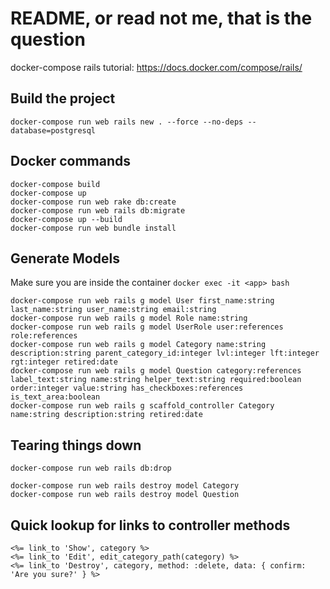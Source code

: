 # README, or read not me, that is the question 

docker-compose rails tutorial: https://docs.docker.com/compose/rails/

## Build the project
``` 
docker-compose run web rails new . --force --no-deps --database=postgresql
```

## Docker commands
``` 
docker-compose build
docker-compose up
docker-compose run web rake db:create
docker-compose run web rails db:migrate
docker-compose up --build
docker-compose run web bundle install
```

## Generate Models
Make sure you are inside the container `docker exec -it <app> bash`
``` 
docker-compose run web rails g model User first_name:string last_name:string user_name:string email:string
docker-compose run web rails g model Role name:string
docker-compose run web rails g model UserRole user:references role:references
docker-compose run web rails g model Category name:string description:string parent_category_id:integer lvl:integer lft:integer rgt:integer retired:date
docker-compose run web rails g model Question category:references label_text:string name:string helper_text:string required:boolean order:integer value:string has_checkboxes:references is_text_area:boolean 
docker-compose run web rails g scaffold_controller Category name:string description:string retired:date

```

## Tearing things down
``` 
docker-compose run web rails db:drop

docker-compose run web rails destroy model Category
docker-compose run web rails destroy model Question
```

## Quick lookup for links to controller methods
``` 
<%= link_to 'Show', category %>
<%= link_to 'Edit', edit_category_path(category) %>
<%= link_to 'Destroy', category, method: :delete, data: { confirm: 'Are you sure?' } %>
```